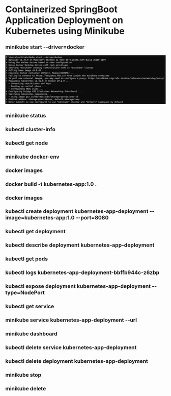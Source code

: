 # Containerized SpringBoot Application Deployment on Kubernetes using Minikube

### minikube start --driver=docker 

![image alt](https://github.com/Sathish-Kumar-E/kubernetes-app/blob/79f6719f199f4bc9c27a89e765491225589effc8/pictures/Picture_01.jpg)

### minikube status

### kubectl cluster-info

### kubectl get node

### minikube docker-env

### docker images

### docker build -t kubernetes-app:1.0 .

### docker images

### kubectl create deployment kubernetes-app-deployment --image=kubernetes-app:1.0 --port=8080

### kubectl get deployment

### kubectl describe deployment kubernetes-app-deployment

### kubectl get pods

### kubectl logs kubernetes-app-deployment-bbffb944c-z6zbp

### kubectl expose deployment kubernetes-app-deployment --type=NodePort

### kubectl get service

### minikube service kubernetes-app-deployment --url

### minikube dashboard

### kubectl delete service kubernetes-app-deployment

### kubectl delete deployment kubernetes-app-deployment

### minikube stop

### minikube delete 

